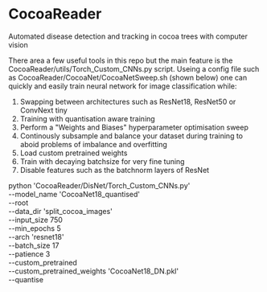 # CocoaReader
Automated disease detection and tracking in cocoa trees with computer vision

There area a few useful tools in this repo but the main feature is the CocoaReader/utils/Torch_Custom_CNNs.py script.
Useing a config file such as CocoaReader/CocoaNet/CocoaNetSweep.sh (shown below) one can quickly and easily train neural network for image classification while:
  1. Swapping between architectures such as ResNet18, ResNet50 or ConvNext tiny
  2. Training with quantisation aware training
  3. Perform a "Weights and Biases" hyperparameter optimisation sweep
  4. Continously subsample and balance your dataset during training to aboid problems of imbalance and overfitting
  5. Load custom pretrained weights
  6. Train with decaying batchsize for very fine tuning
  7. Disable features such as the batchnorm layers of ResNet

python 'CocoaReader/DisNet/Torch_Custom_CNNs.py' \
        --model_name 'CocoaNet18_quantised' \
        --root <location of data file> \
        --data_dir 'split_cocoa_images' \
        --input_size 750 \
        --min_epochs 5 \
        --arch 'resnet18' \
        --batch_size 17 \
        --patience 3 \
        --custom_pretrained \
        --custom_pretrained_weights 'CocoaNet18_DN.pkl' \
        --quantise
